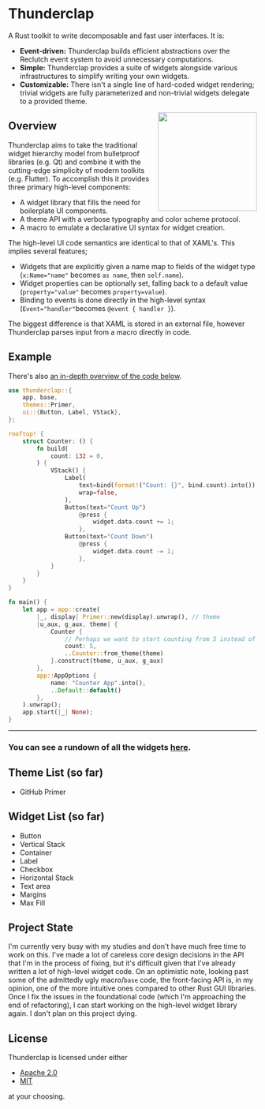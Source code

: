# Thunderclap

A Rust toolkit to write decomposable and fast user interfaces. It is:

- **Event-driven:** Thunderclap builds efficient abstractions over the Reclutch event system to avoid unnecessary computations.
- **Simple:** Thunderclap provides a suite of widgets alongside various infrastructures to simplify writing your own widgets.
- **Customizable:** There isn't a single line of hard-coded widget rendering; trivial widgets are fully parameterized and non-trivial widgets delegate to a provided theme.

<img align="right" src=".media/showcase.png" width="200px"/>

## Overview

Thunderclap aims to take the traditional widget hierarchy model from bulletproof libraries (e.g. Qt) and combine it with the cutting-edge simplicity of modern toolkits (e.g. Flutter).
To accomplish this it provides three primary high-level components:

- A widget library that fills the need for boilerplate UI components.
- A theme API with a verbose typography and color scheme protocol.
- A macro to emulate a declarative UI syntax for widget creation.

The high-level UI code semantics are identical to that of XAML's.
This implies several features;

- Widgets that are explicitly given a name map to fields of the widget type (`x:Name="name"` becomes `as name`, then `self.name`).
- Widget properties can be optionally set, falling back to a default value (`property="value"` becomes `property=value`).
- Binding to events is done directly in the high-level syntax (`Event="handler"`becomes `@event { handler }`).

The biggest difference is that XAML is stored in an external file, however Thunderclap parses input from a macro directly in code.

## Example

There's also [an in-depth overview of the code below](https://github.com/jazzfool/thunderclap/wiki/Making-a-counter).

```rust
use thunderclap::{
    app, base,
    themes::Primer,
    ui::{Button, Label, VStack},
};

rooftop! {
    struct Counter: () {
        fn build(
            count: i32 = 0,
        ) {
            VStack() {
                Label(
                    text=bind(format!("Count: {}", bind.count).into()),
                    wrap=false,
                ),
                Button(text="Count Up")
                    @press {
                        widget.data.count += 1;
                    },
                Button(text="Count Down")
                    @press {
                        widget.data.count -= 1;
                    },
            }
        }
    }
}

fn main() {
    let app = app::create(
        |_, display| Primer::new(display).unwrap(), // theme
        |u_aux, g_aux, theme| {
            Counter {
                // Perhaps we want to start counting from 5 instead of 0
                count: 5,
                ..Counter::from_theme(theme)
            }.construct(theme, u_aux, g_aux)
        },
        app::AppOptions {
            name: "Counter App".into(),
            ..Default::default()
        },
    ).unwrap();
    app.start(|_| None);
}
```

---

### You can see a rundown of all the widgets [here](Widgets.md).

## Theme List (so far)

- GitHub Primer

## Widget List (so far)

- Button
- Vertical Stack
- Container
- Label
- Checkbox
- Horizontal Stack
- Text area
- Margins
- Max Fill

## Project State

I'm currently very busy with my studies and don't have much free time to work on this.
I've made a lot of careless core design decisions in the API that I'm in the process of fixing, but it's difficult given that I've already written a lot of high-level widget code.
On an optimistic note, looking past some of the admittedly ugly macro/`base` code, the front-facing API is, in my opinion, one of the more intuitive ones compared to other Rust GUI libraries.
Once I fix the issues in the foundational code (which I'm approaching the end of refactoring), I can start working on the high-level widget library again. I don't plan on this project dying.

## License

Thunderclap is licensed under either

- [Apache 2.0](https://www.apache.org/licenses/LICENSE-2.0)
- [MIT](http://opensource.org/licenses/MIT)

at your choosing.
